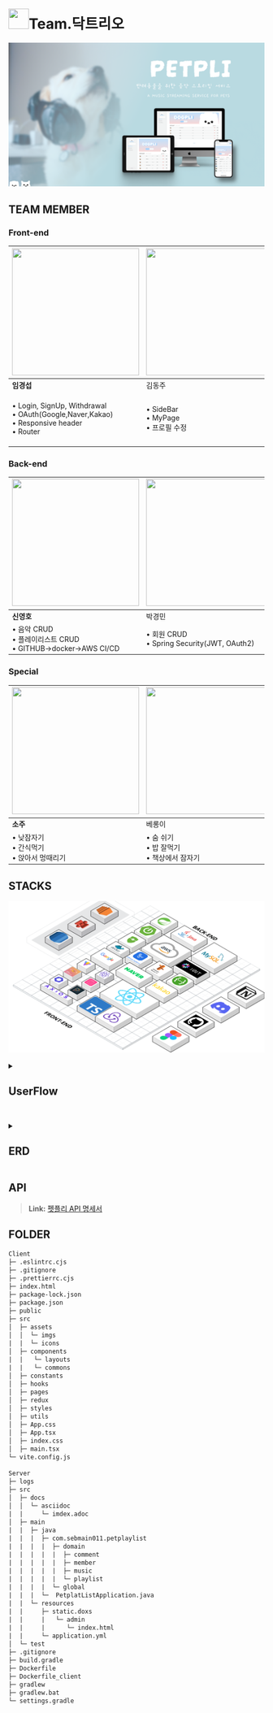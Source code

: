 # <img src="https://raw.githubusercontent.com/codestates-seb/seb44_main_011/dev/img/%E1%84%83%E1%85%A1%E1%86%A8%E1%84%90%E1%85%B3%E1%84%85%E1%85%B5%E1%84%8B%E1%85%A9.jpg" width="40" height="40" /></div>Team.닥트리오

![image](/img/petpli.png)


## TEAM MEMBER
### Front-end

| <img src="https://raw.githubusercontent.com/codestates-seb/seb44_main_011/dev/img/%E1%84%89%E1%85%A5%E1%86%B8%E1%84%82%E1%85%B5%E1%86%B7.png" width="250" height="250"/> | <img src="https://github.com/codestates-seb/seb44_main_011/blob/dev/img/%E1%84%8D%E1%85%AE%E1%84%82%E1%85%B5%E1%86%B7.png" width="250" height="250"/> | <img src="https://raw.githubusercontent.com/codestates-seb/seb44_main_011/dev/img/%E1%84%80%E1%85%B5%E1%86%B7%E1%84%92%E1%85%A8%E1%84%8C%E1%85%AE.png" width="250" height="250"/> |
| ---------------------------------------------------------------------------------------------- | ---------------------------------------------------------------------------------------------- | ---------------------------------------------------------------------------------------------- |
| **임경섭**                                                                                   | 김동주                                                                                      | 김혜주                                                                                       |
| • Login, SignUp, Withdrawal<br> • OAuth(Google,Naver,Kakao)<br> • Responsive header<br> • Router                                                             |  • SideBar <br> • MyPage <br> • 프로필 수정                                                                                                                          | • Home page <br> • MyList page <br> • admin page <br> • music playlist <br> • music player <br>  • comment                                                                                                                            |

### Back-end
| <img src="https://raw.githubusercontent.com/codestates-seb/seb44_main_011/dev/img/%E1%84%8B%E1%85%A7%E1%86%BC%E1%84%92%E1%85%A9%E1%84%82%E1%85%B5%E1%86%B7.png" width="250" height="250"/>| <img src="https://raw.githubusercontent.com/codestates-seb/seb44_main_011/dev/img/%E1%84%80%E1%85%A7%E1%86%BC%E1%84%86%E1%85%B5%E1%86%AB%E1%84%82%E1%85%B5%E1%86%B7.png" width="250" height="250"/> | <img src="https://raw.githubusercontent.com/codestates-seb/seb44_main_011/dev/img/%E1%84%8C%E1%85%AE%E1%86%AB%E1%84%80%E1%85%B5%E1%84%82%E1%85%B5%E1%86%B7.png" width="250" height="250"/> |
| ------------------------------------------------------------------------------------------ | ------------------------------------------------------------------------------------------ | ------------------------------------------------------------------------------------------ |
| **신영호**                                                                              | 박경민                                                                                     | 홍준기                                                                                    |
| • 음악 CRUD<br> • 플레이리스트 CRUD<br> • GITHUB->docker->AWS CI/CD                                                             | • 회원 CRUD<br> • Spring Security(JWT, OAuth2)                                                              | • 댓글 CRUD                                                                |
### Special
| <img src="https://raw.githubusercontent.com/codestates-seb/seb44_main_011/dev/img/%E1%84%89%E1%85%A9%E1%84%8C%E1%85%AE.png" width="250" height="250"/> | <img src="https://raw.githubusercontent.com/codestates-seb/seb44_main_011/dev/img/%E1%84%87%E1%85%A6%E1%84%85%E1%85%A9%E1%86%BC%E1%84%8B%E1%85%B5.png" width="250" height="250"/> | <img src="https://raw.githubusercontent.com/codestates-seb/seb44_main_011/dev/img/%E1%84%8F%E1%85%A5%E1%84%91%E1%85%B5.png" width="250" height="250"/> |
| ------------------------------------------------------------------------------------------ | ------------------------------------------------------------------------------------------ | ------------------------------------------------------------------------------------------ |
| **소주**                                                                              | 베롱이                                                                                    | 커피                                                                                    |
| • 낮잠자기 <br> • 간식먹기 <br> • 앉아서 멍때리기                                                              | • 숨 쉬기<br> • 밥 잘먹기<br> • 책상에서 잠자기                                                              | • 똘망똘망한 눈  <br> • 냥냥펀치                                                                   |
## STACKS
![image](/img/Stacks.png)

<details>
  <summary><strong><h2>UserFlow</h2></strong></summary>
  <div>
    <img src="./img/userflow.png" alt="ERD Image">
  </div>
</details>

## 
<details>
  <summary><strong><h2>ERD</h2></strong></summary>
  <div>
    <img src="./img/ERD.png" alt="ERD Image">
  </div>
</details>

##

## API
> **<i class="fa fa-question-circle"></i> Link:** [펫플리 API 명세서](https://api.petpil.site:8080/docs/swagger-ui/index.html)
## FOLDER
```
Client
├─ .eslintrc.cjs
├─ .gitignore
├─ .prettierrc.cjs
├─ index.html
├─ package-lock.json
├─ package.json
├─ public
├─ src
│  ├─ assets
│  │  └─ imgs
|  |  └─ icons
│  ├─ components
|  |   └─ layouts
|  |   └─ commons
│  ├─ constants
│  ├─ hooks
│  ├─ pages
│  ├─ redux
│  ├─ styles
│  ├─ utils
│  ├─ App.css
│  ├─ App.tsx
│  ├─ index.css
│  ├─ main.tsx
└─ vite.config.js

Server
├─ logs
├─ src
│  ├─ docs
│  │  └─ asciidoc
|  |     └─ imdex.adoc
│  ├─ main
|  |  ├─ java
|  |  |  ├─ com.sebmain011.petplaylist
|  |  |  |  ├─ domain
|  |  |  |  |  ├─ comment
|  |  |  |  |  ├─ member
|  |  |  |  |  ├─ music
|  |  |  |  |  └─ playlist
|  |  |  |  └─ global
|  |  |  └─  PetplatListApplication.java
|  |  └─ resources
|  |     ├─ static.doxs
|  |     |   └─ admin
|  |     |      └─ index.html
|  |     └─ application.yml
│  └─ test
├─ .gitignore
├─ build.gradle
├─ Dockerfile
├─ Dockerfile_client
├─ gradlew
├─ gradlew.bat
└─ settings.gradle

```
